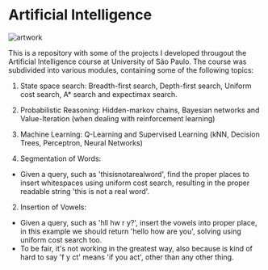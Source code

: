 # Artificial Intelligence

![artwork](https://user-images.githubusercontent.com/25236592/60366501-1403a880-99c2-11e9-84e4-e565584605cc.png)

This is a repository with some of the projects I developed througout the Artificial Intelligence course at University of São Paulo. The course was subdivided into various modules, containing some of the following topics:
1. State space search: Breadth-first search, Depth-first search, Uniform cost search, A* search and expectimax search.
2. Probabilistic Reasoning: Hidden-markov chains, Bayesian networks and Value-Iteration (when dealing with reinforcement learning)
3. Machine Learning: Q-Learning and Supervised Learning (kNN, Decision Trees, Perceptron, Neural Networks)


1. Segmentation of Words: 
  - Given a query, such as 'thisisnotarealword', find the proper places to insert whitespaces using uniform cost search, resulting in the proper readable string 'this is not a real word'. 
  
2. Insertion of Vowels:
  - Given a query, such as 'hll hw r y?', insert the vowels into proper place, in this example we should return 'hello how are you', solving using uniform cost search too. 
  - To be fair, it's not working in the greatest way, also because is kind of hard to say 'f y ct' means 'if you act', other than any other thing. 
